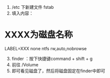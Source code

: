 <!--
 * @Author: WeiHong Ran
 * @Date: 2019-08-27 00:15:19
 * @LastEditors: WeiHong Ran
 * @LastEditTime: 2019-08-27 00:17:32
 * @Description: Nothing
 -->
1. /etc 下新建文件 fstab
2. 填入内容：

  # XXXX为磁盘名称
  LABEL=XXX none ntfs rw,auto,nobrowse

3. finder ：按下快捷键command + shift + g
4. 前往 /Volume
5. 即可看见磁盘了，然后将磁盘固定在finder中即可